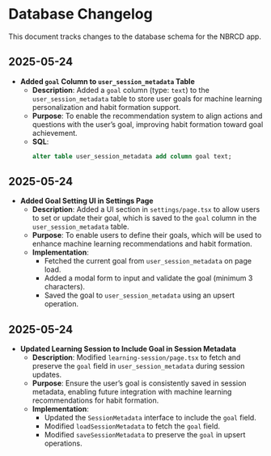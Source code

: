 # Database Changelog

This document tracks changes to the database schema for the NBRCD app.

## 2025-05-24
- **Added `goal` Column to `user_session_metadata` Table**
  - **Description**: Added a `goal` column (type: `text`) to the `user_session_metadata` table to store user goals for machine learning personalization and habit formation support.
  - **Purpose**: To enable the recommendation system to align actions and questions with the user’s goal, improving habit formation toward goal achievement.
  - **SQL**:
    ```sql
    alter table user_session_metadata add column goal text;

## 2025-05-24
- **Added Goal Setting UI in Settings Page**
  - **Description**: Added a UI section in `settings/page.tsx` to allow users to set or update their goal, which is saved to the `goal` column in the `user_session_metadata` table.
  - **Purpose**: To enable users to define their goals, which will be used to enhance machine learning recommendations and habit formation.
  - **Implementation**:
    - Fetched the current goal from `user_session_metadata` on page load.
    - Added a modal form to input and validate the goal (minimum 3 characters).
    - Saved the goal to `user_session_metadata` using an upsert operation.

## 2025-05-24
- **Updated Learning Session to Include Goal in Session Metadata**
  - **Description**: Modified `learning-session/page.tsx` to fetch and preserve the `goal` field in `user_session_metadata` during session updates.
  - **Purpose**: Ensure the user’s goal is consistently saved in session metadata, enabling future integration with machine learning recommendations for habit formation.
  - **Implementation**:
    - Updated the `SessionMetadata` interface to include the `goal` field.
    - Modified `loadSessionMetadata` to fetch the `goal` field.
    - Modified `saveSessionMetadata` to preserve the `goal` in upsert operations.


